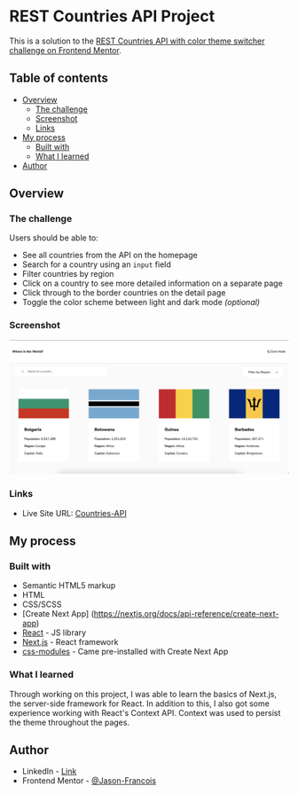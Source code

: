 # REST Countries API Project

This is a solution to the [REST Countries API with color theme switcher challenge on Frontend Mentor](https://www.frontendmentor.io/challenges/rest-countries-api-with-color-theme-switcher-5cacc469fec04111f7b848ca).

## Table of contents

- [Overview](#overview)
  - [The challenge](#the-challenge)
  - [Screenshot](#screenshot)
  - [Links](#links)
- [My process](#my-process)
  - [Built with](#built-with)
  - [What I learned](#what-i-learned)
- [Author](#author)

## Overview

### The challenge

Users should be able to:

- See all countries from the API on the homepage
- Search for a country using an `input` field
- Filter countries by region
- Click on a country to see more detailed information on a separate page
- Click through to the border countries on the detail page
- Toggle the color scheme between light and dark mode _(optional)_

### Screenshot

![](./screenshot.png)

### Links

- Live Site URL: [Countries-API](https://your-live-site-url.com)

## My process

### Built with

- Semantic HTML5 markup
- HTML
- CSS/SCSS
- [Create Next App] (https://nextjs.org/docs/api-reference/create-next-app)
- [React](https://reactjs.org/) - JS library
- [Next.js](https://nextjs.org/) - React framework
- [css-modules](https://github.com/css-modules/css-modules) - Came pre-installed with Create Next App

### What I learned

Through working on this project, I was able to learn the basics of Next.js, the server-side framework for React. In addition to this, I also got some experience working with React's Context API. Context was used to persist the theme throughout the pages.

## Author

- LinkedIn - [Link](https://www.linkedin.com/in/jasonc-francois/)
- Frontend Mentor - [@Jason-Francois](https://www.frontendmentor.io/profile/Jason-Francois)
